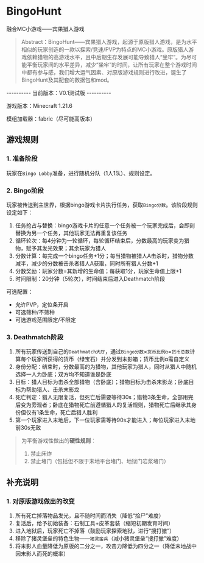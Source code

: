 # BingoHunt
融合MC小游戏——宾果猎人游戏

> Abstract：BingoHunt——宾果猎人游戏，起源于原版猎人游戏，是为水平相似的玩家创造的一款以探索/竞速/PVP为特点的MC小游戏。原版猎人游戏依赖猎物的高游戏水平，且中后期生存发展可能导致猎人“坐牢”。为尽可能平衡玩家间的水平差异，减少“坐牢”的时间，让所有玩家在整个游戏时间中都有参与感，我们增大运气因素、对原版游戏规则进行改进，诞生了BingoHunt及其配套的数据包和mod。

---------- 当前版本：V0.1测试版 ----------

游戏版本：Minecraft 1.21.6

模组加载器：fabric（尽可能高版本）

## 游戏规则
### 1. 准备阶段
玩家在`Bingo Lobby`准备，进行随机分队（1人1队）、规则设定。
### 2. Bingo阶段
玩家被传送到主世界，根据bingo游戏卡片执行任务，获取`Bingo分数`。该阶段规则设定如下：
1. 任务抢占与替换：bingo游戏卡片的任意一个任务被一个玩家完成后，会即刻替换为另一个任务，其他玩家无法再重复该任务
2. 循环轮次：每4分钟为一轮循环，每轮循环结束后，分数最高的玩家变为猎物，赋予其发光效果；其余玩家为猎人
3. 分数计算：每完成一个bingo任务+1分；每当猎物被猎人A击杀时，猎物分数减半，减少的分数被击杀者猎人A获取，同时所有猎人分数+1
4. 分数奖励：玩家分数=其新增的生命值；每获取1分，玩家生命值上限+1
5. 时间限制：20分钟（5轮次），时间结束后进入Deathmatch阶段

可选配置：
- 允许PVP，定位条开启
- 可选筛种/不筛种
- 可选游戏范围限定/不限定
### 3. Deathmatch阶段
1. 所有玩家传送到自己的`Deathmatch大厅`，通过`Bingo分数`×`货币比例α`=`货币总数`计算每个玩家所获得的货币（绿宝石）并分发到末影箱；货币比例α需自定义
2. 身份分配：结束时，分数最高的为猎物，其他玩家为猎人，同时从猎人中随机选择一人为卧底；双方均不知道谁是卧底
3. 目标：猎人目标为击杀全部猎物（含卧底）；猎物目标为击杀末影龙；卧底目标为帮助猎人、击杀末影龙
4. 死亡判定：猎人无限复活，但死亡后需要等待30s；猎物3条生命，全部用完后变为旁观者；卧底在猎物死亡前遵循猎人的复活规则，猎物死亡后继承其身份但仅有1条生命，死亡后猎人胜利
6. 第一个玩家进入末地后，下一位玩家需等待90s才能进入；每位玩家进入末地前30s无敌

> 为平衡游戏性做出的**硬性规则**：
> 1. 禁止床炸
> 2. 禁止堵门（包括但不限于末地平台堵门、地狱门岩浆堵门）

## 补充说明
### 1. 对原版游戏做出的改变
1. 所有死亡掉落物品发光，且不随时间而消失（降低“捡尸”难度）
2. 复活后，给予初始装备：石制工具+皮革套装（缩短初期发育时间）
3. 进入地狱后，玩家死亡不掉落（鼓励玩家探索地狱，进行“搜打撤”）
4. 移除了猪灵堡垒的特色生物——`猪灵蛮兵`（减小猪灵堡垒“搜打撤”难度）
5. 将末影人血量降低为原版的二分之一，攻击力降低为四分之一（降低末地战中因末影人而死的概率）
